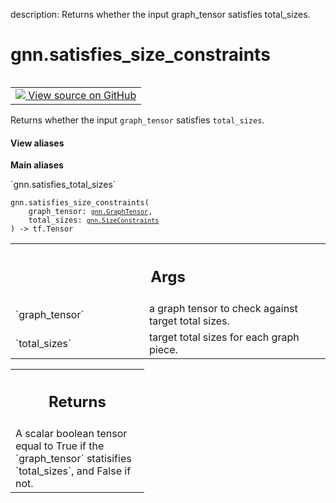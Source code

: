 description: Returns whether the input graph_tensor satisfies total_sizes.

<div itemscope itemtype="http://developers.google.com/ReferenceObject">
<meta itemprop="name" content="gnn.satisfies_size_constraints" />
<meta itemprop="path" content="Stable" />
</div>

# gnn.satisfies_size_constraints

<!-- Insert buttons and diff -->

<table class="tfo-notebook-buttons tfo-api nocontent" align="left">
<td>
  <a target="_blank" href="https://github.com/tensorflow/gnn/tree/master/tensorflow_gnn/graph/padding_ops.py#L169-L193">
    <img src="https://www.tensorflow.org/images/GitHub-Mark-32px.png" />
    View source on GitHub
  </a>
</td>
</table>

Returns whether the input `graph_tensor` satisfies `total_sizes`.

<section class="expandable">
  <h4 class="showalways">View aliases</h4>
  <p>
<b>Main aliases</b>
<p>`gnn.satisfies_total_sizes`</p>
</p>
</section>

<pre class="devsite-click-to-copy prettyprint lang-py tfo-signature-link">
<code>gnn.satisfies_size_constraints(
    graph_tensor: <a href="../gnn/GraphTensor.md"><code>gnn.GraphTensor</code></a>,
    total_sizes: <a href="../gnn/SizeConstraints.md"><code>gnn.SizeConstraints</code></a>
) -> tf.Tensor
</code></pre>

<!-- Placeholder for "Used in" -->
<!-- Tabular view -->

 <table class="responsive fixed orange">
<colgroup><col width="214px"><col></colgroup>
<tr><th colspan="2"><h2 class="add-link">Args</h2></th></tr>

<tr>
<td>
`graph_tensor`
</td>
<td>
a graph tensor to check against target total sizes.
</td>
</tr><tr>
<td>
`total_sizes`
</td>
<td>
target total sizes for each graph piece.
</td>
</tr>
</table>

<!-- Tabular view -->

 <table class="responsive fixed orange">
<colgroup><col width="214px"><col></colgroup>
<tr><th colspan="2"><h2 class="add-link">Returns</h2></th></tr>
<tr class="alt">
<td colspan="2">
A scalar boolean tensor equal to True if the `graph_tensor` statisifies
`total_sizes`, and False if not.
</td>
</tr>

</table>
